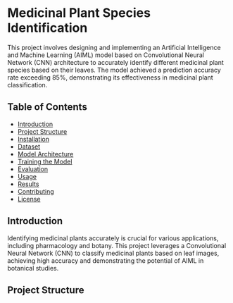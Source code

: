 # Medicinal Plant Species Identification

This project involves designing and implementing an Artificial Intelligence and Machine Learning (AIML) model based on Convolutional Neural Network (CNN) architecture to accurately identify different medicinal plant species based on their leaves. The model achieved a prediction accuracy rate exceeding 85%, demonstrating its effectiveness in medicinal plant classification.

## Table of Contents
- [Introduction](#introduction)
- [Project Structure](#project-structure)
- [Installation](#installation)
- [Dataset](#dataset)
- [Model Architecture](#model-architecture)
- [Training the Model](#training-the-model)
- [Evaluation](#evaluation)
- [Usage](#usage)
- [Results](#results)
- [Contributing](#contributing)
- [License](#license)

## Introduction
Identifying medicinal plants accurately is crucial for various applications, including pharmacology and botany. This project leverages a Convolutional Neural Network (CNN) to classify medicinal plants based on leaf images, achieving high accuracy and demonstrating the potential of AIML in botanical studies.

## Project Structure


  



